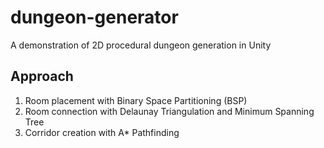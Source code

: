 # dungeon-generator
A demonstration of 2D procedural dungeon generation in Unity

## Approach
1. Room placement with Binary Space Partitioning (BSP)
2. Room connection with Delaunay Triangulation and Minimum Spanning Tree
3. Corridor creation with A* Pathfinding
